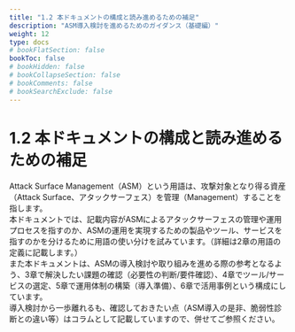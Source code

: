 ```yaml
---
title: "1.2 本ドキュメントの構成と読み進めるための補足"
description: "ASM導入検討を進めるためのガイダンス（基礎編）"
weight: 12
type: docs
# bookFlatSection: false
bookToc: false
# bookHidden: false
# bookCollapseSection: false
# bookComments: false
# bookSearchExclude: false
---
```

# 1.2 本ドキュメントの構成と読み進めるための補足

Attack Surface Management（ASM）という用語は、攻撃対象となり得る資産（Attack Surface、アタックサーフェス）を管理（Management）することを指します。  
本ドキュメントでは、記載内容がASMによるアタックサーフェスの管理や運用プロセスを指すのか、ASMの運用を実現するための製品やツール、サービスを指すのかを分けるために用語の使い分けを試みています。（詳細は2章の用語の定義に記載します。）  
また本ドキュメントは、ASMの導入検討や取り組みを進める際の参考となるよう、3章で解決したい課題の確認（必要性の判断/要件確認）、4章でツール/サービスの選定、5章で運用体制の構築（導入準備）、6章で活用事例という構成にしています。  
導入検討から一歩離れるも、確認しておきたい点（ASM導入の是非、脆弱性診断との違い等）はコラムとして記載していますので、併せてご参照ください。  
